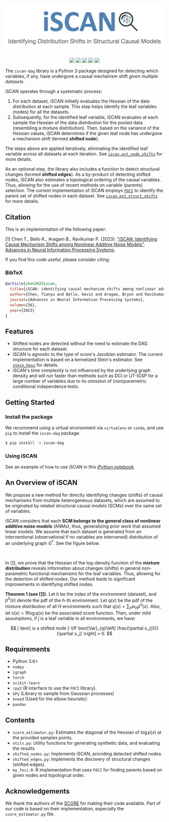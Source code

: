 # ![iSCAN](https://raw.githubusercontent.com/kevinsbello/iscan/master/logo/iscan.png)

<div align=center>
  <a href="https://pypi.org/project/iscan-dag"><img src="https://img.shields.io/pypi/v/iscan-dag"></a>
  <a href="https://pypi.org/project/iscan-dag"><img src="https://img.shields.io/pypi/pyversions/iscan-dag"></a>
  <a href="https://pypi.org/project/iscan-dag"><img src="https://img.shields.io/pypi/wheel/iscan-dag"></a>
  <a href="https://pepy.tech/project/iscan-dag"><img src="https://pepy.tech/badge/iscan-dag"></a>
  <a href="https://pypi.org/project/iscan-dag"><img src="https://img.shields.io/pypi/l/iscan-dag"></a>
</div>


The `iscan-dag` library is a Python 3 package designed for detecting which variables, if any, have undergone a causal mechanism shift *given multiple datasets*. 

iSCAN operates through a systematic process:

1. For each dataset, iSCAN initially evaluates the Hessian of the data distribution at each sample. This step helps identify the leaf variables (nodes) for all the datasets.
2. Subsequently, for the identified leaf variable, iSCAN evaluates at each sample the Hessian of the data distribution for the pooled data (resembling a mixture distribution). Then, based on the variance of the Hessian values, iSCAN determines if the given leaf node has undergone a mechanism shift (termed **shifted node**).

The steps above are applied iteratively, eliminating the identified leaf variable across all datasets at each iteration. See [`iscan.est_node_shifts`](https://iscan-dag.readthedocs.io/en/latest/api/iscan/shifted_nodes/est_node_shifts/) for more details.

As an optional step, the library also includes a function to detect structural changes (termed **shifted edges**). As a by-product of detecting shifted nodes, iSCAN also estimates a topological ordering of the causal variables. Thus, allowing for the use of recent methods on variable (parents) selection. The current implementation of iSCAN employs  [`FOCI`](https://cran.r-project.org/web/packages/FOCI/index.html)  to identify the parent set of shifted nodes in each dataset. See [`iscan.est_struct_shifts`](https://iscan-dag.readthedocs.io/en/latest/api/iscan/shifted_edges/est_struct_shifts/) for more details.


## Citation

This is an implementation of the following paper:

[1] Chen T., Bello K., Aragam B., Ravikumar P. (2023). ["iSCAN: Identifying Causal Mechanism Shifts among Nonlinear Additive Noise Models"][iscan]. [Advances in Neural Information Processing Systems](https://nips.cc/Conferences/2023/). 

[iscan]: https://arxiv.org/abs/2306.17361

If you find this code useful, please consider citing:

### BibTeX

```bibtex
@article{chen2023iscan,
  title={iSCAN: identifying causal mechanism shifts among nonlinear additive noise models},
  author={Chen, Tianyu and Bello, Kevin and Aragam, Bryon and Ravikumar, Pradeep},
  journal={Advances in Neural Information Processing Systems},
  volume={36},
  year={2023}
}
```

## Features

- Shifted nodes are detected without the need to estimate the DAG structure for each dataset.
- iSCAN is agnostic to the type of score's Jacobian estimator. The current implementation is based on a kernelized Stein's estimator. See [`stein_hess`](https://iscan-dag.readthedocs.io/en/latest/api/iscan/score_estimator/stein_hess/) for details.
- iSCAN's time complexity is not influenced by the underlying graph density and will run faster than methods such as DCI or UT-IGSP for a large number of variables due to its omission of (non)parametric conditional independence tests.

## Getting Started

### Install the package

We recommend using a virtual environment via `virtualenv` or `conda`, and use `pip` to install the `iscan-dag` package.
```bash
$ pip install -U iscan-dag
```

### Using iSCAN

See an example of how to use iSCAN in this [iPython notebook][example].

[example]: https://github.com/kevinsbello/iscan/blob/master/example/example.ipynb

## An Overview of iSCAN

We propose a new method for directly identifying changes (shifts) of causal mechanisms from multiple heterogeneous datasets, which are assumed to be originated by related structural causal models (SCMs) over the same set of variables. 

iSCAN considers that each **SCM belongs to the general class of nonlinear additive noise models** (ANMs), thus, generalizing prior work that assumed linear models. We assume that each dataset is generated from an interventional (observational if no variables are intervened) distribution of an underlying graph $G^*$. See the figure below.

<img width="1335" alt="" src="https://github.com/kevinsbello/iscan/assets/6846921/ecebed13-8968-4a5e-a404-4b110b5eefd6">


In [[1]][iscan], we prove that the Hessian of the log-density function of the **mixture distribution** reveals information about changes (shifts) in general non-parametric functional mechanisms for the leaf variables. Thus, allowing for the detection of shifted nodes. Our method leads to significant improvements in identifying shifted nodes.

**Theorem 1 (see [[1]][iscan]).** 
Let $h$ be the index of the environment (dataset), and $p^h(x)$ denote the pdf of the $h$-th environment. Let $q(x)$ be the pdf of the mixture distribution of all $H$ environments such that $q(x) = \sum_h w_h p^h(x)$. Also, let $s(x) = \nabla \log q(x)$ be the associated score function. Then, under mild assumptions, if $j$ is a leaf variable in all environments, we have:

$$ 
j \text{ is a shifted node } \iff  \text{Var}_{q}\left[ \frac{\partial s_j(X)}{\partial x_j} \right] > 0.
$$


## Requirements

- Python 3.6+
- `numpy`
- `igraph`
- `torch`
- `scikit-learn`
- `rpy2` (R interface to use the `FOCI` library).
- `GPy` (Library to sample from Gaussian processes)
- `kneed` (Used for the elbow heuristic)
- `pandas`

## Contents

- `score_estimator.py`:  Estimates the diagonal of the Hessian of $\log p(x)$ at the provided samples points.
- `utils.py`: Utility functions for generating synthetic data, and evaluating the results
- `shifted_nodes.py`: Implements iSCAN, providing detected shifted nodes.
- `shifted_edges.py`: Implements the discovery of structural changes (shifted edges).
- `my_foci.R`: R implementation that uses `FOCI` for finding parents based on given nodes and topological order.

## Acknowledgements

We thank the authors of the [SCORE](https://github.com/paulrolland1307/SCORE/tree/main) for making their code available. Part of our code is based on their implementation, especially the `score_estimator.py` file.
